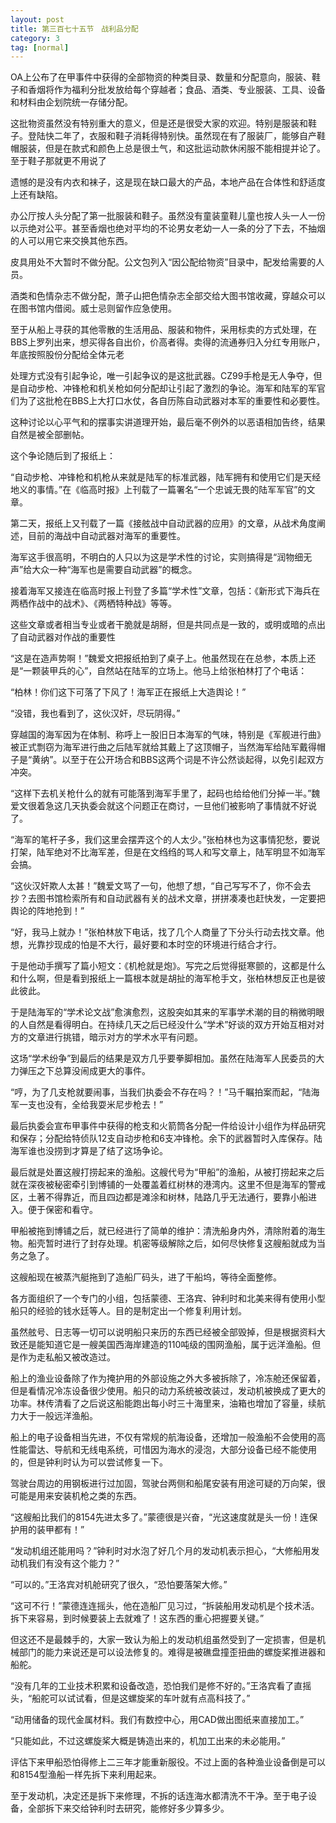 ```yaml
---
layout: post
title: 第三百七十五节　战利品分配
category: 3
tag: [normal]
---
```


OA上公布了在甲事件中获得的全部物资的种类目录、数量和分配意向，服装、鞋子和香烟将作为福利分批发放给每个穿越者；食品、酒类、专业服装、工具、设备和材料由企划院统一存储分配。

这批物资虽然没有特别重大的意义，但是还是很受大家的欢迎。特别是服装和鞋子。登陆快二年了，衣服和鞋子消耗得特别快。虽然现在有了服装厂，能够自产鞋帽服装，但是在款式和颜色上总是很土气，和这批运动款休闲服不能相提并论了。至于鞋子那就更不用说了

遗憾的是没有内衣和袜子，这是现在缺口最大的产品，本地产品在合体性和舒适度上还有缺陷。

办公厅按人头分配了第一批服装和鞋子。虽然没有童装童鞋儿童也按人头一人一份以示绝对公平。甚至香烟也绝对平均的不论男女老幼一人一条的分了下去，不抽烟的人可以用它来交换其他东西。

皮具用处不大暂时不做分配。公文包列入“因公配给物资”目录中，配发给需要的人员。

酒类和色情杂志不做分配，萧子山把色情杂志全部交给大图书馆收藏，穿越众可以在图书馆内借阅。威士忌则留作应急使用。

至于从船上寻获的其他零散的生活用品、服装和物件，采用标卖的方式处理，在BBS上罗列出来，想买得各自出价，价高者得。卖得的流通券归入分红专用账户，年底按照股份分配给全体元老

处理方式没有引起争论，唯一引起争议的是这批武器。CZ99手枪是无人争夺，但是自动步枪、冲锋枪和机关枪如何分配却让引起了激烈的争论。海军和陆军的军官们为了这批枪在BBS上大打口水仗，各自历陈自动武器对本军的重要性和必要性。

这种讨论以心平气和的摆事实讲道理开始，最后毫不例外的以恶语相加告终，结果自然是被全部删帖。

这个争论随后到了报纸上：

“自动步枪、冲锋枪和机枪从来就是陆军的标准武器，陆军拥有和使用它们是天经地义的事情。”在《临高时报》上刊载了一篇署名“一个忠诚无畏的陆军军官”的文章。

第二天，报纸上又刊载了一篇《接舷战中自动武器的应用》的文章，从战术角度阐述，目前的海战中自动武器对海军的重要性。

海军这手很高明，不明白的人只以为这是学术性的讨论，实则搞得是“润物细无声”给大众一种“海军也是需要自动武器”的概念。

接着海军又接连在临高时报上刊登了多篇“学术性”文章，包括：《新形式下海兵在两栖作战中的战术》、《两栖特种战》等等。

这些文章或者相当专业或者干脆就是胡掰，但是共同点是一致的，或明或暗的点出了自动武器对作战的重要性

“这是在造声势啊！”魏爱文把报纸拍到了桌子上。他虽然现在在总参，本质上还是“一颗装甲兵的心”，自然站在陆军的立场上。他马上给张柏林打了个电话：

“柏林！你们这下可落了下风了！海军正在报纸上大造舆论！”

“没错，我也看到了，这伙汉奸，尽玩阴得。”

穿越国的海军因为在体制、称呼上一股旧日本海军的气味，特别是《军舰进行曲》被正式剽窃为海军进行曲之后陆军就给其戴上了这顶帽子，当然海军给陆军戴得帽子是“黄纳”。以至于在公开场合和BBS这两个词是不许公然谈起得，以免引起双方冲突。

“这样下去机关枪什么的就有可能落到海军手里了，起码也给给他们分掉一半。”魏爱文很着急这几天执委会就这个问题正在商讨，一旦他们被影响了事情就不好说了。

“海军的笔杆子多，我们这里会摆弄这个的人太少。”张柏林也为这事情犯愁，要说打架，陆军绝对不比海军差，但是在文绉绉的骂人和写文章上，陆军明显不如海军会搞。

“这伙汉奸欺人太甚！”魏爱文骂了一句，他想了想，“自己写写不了，你不会去抄？去图书馆检索所有和自动武器有关的战术文章，拼拼凑凑也赶快发，一定要把舆论的阵地抢到！”

“好，我马上就办！”张柏林放下电话，找了几个人商量了下分头行动去找文章。他想，光靠抄现成的怕是不大行，最好要和本时空的环境进行结合才行。

于是他动手撰写了篇小短文：《机枪就是炮》。写完之后觉得挺寒颤的，这都是什么和什么啊，但是看到报纸上一篇根本就是胡扯的海军枪手文，张柏林想反正也是彼此彼此。

于是陆海军的“学术论文战”愈演愈烈，这股突如其来的军事学术潮的目的稍微明眼的人自然是看得明白。在持续几天之后已经没什么“学术”好谈的双方开始互相对对方的文章进行挑错，暗示对方的学术水平有问题。

这场“学术纷争”到最后的结果是双方几乎要拳脚相加。虽然在陆海军人民委员的大力弹压之下总算没闹成更大的事件。

“哼，为了几支枪就要闹事，当我们执委会不存在吗？！”马千瞩拍案而起，“陆海军一支也没有，全给我耍米尼步枪去！”

最后执委会宣布甲事件中获得的枪支和火箭筒各分配一件给设计小组作为样品研究和保存；分配给特侦队12支自动步枪和6支冲锋枪。余下的武器暂时入库保存。陆海军谁也没捞到才算是了结了这场争论。

最后就是处置这艘打捞起来的渔船。这艘代号为“甲船”的渔船，从被打捞起来之后就在深夜被秘密牵引到博铺的一处覆盖着红树林的港湾内。这里不但是海军的警戒区，土著不得靠近，而且四边都是滩涂和树林，陆路几乎无法通行，要靠小船进入。便于保密和看守。

甲船被拖到博铺之后，就已经进行了简单的维护：清洗船身内外，清除附着的海生物。船壳暂时进行了封存处理。机密等级解除之后，如何尽快修复这艘船就成为当务之急了。

这艘船现在被蒸汽艇拖到了造船厂码头，进了干船坞，等待全面整修。

各方面组织了一个专门的小组，包括蒙德、王洛宾、钟利时和北美来得有使用小型船只的经验的钱水廷等人。目的是制定出一个修复利用计划。

虽然舷号、日志等一切可以说明船只来历的东西已经被全部毁掉，但是根据资料大致还是能知道它是一艘美国西海岸建造的110吨级的围网渔船，属于远洋渔船。但是作为走私船又被改造过。

船上的渔业设备除了作为掩护用的外部设施之外大多被拆除了，冷冻舱还保留着，但是看情况冷冻设备很少使用。船只的动力系统被改装过，发动机被换成了更大的功率。林传清看了之后说这船能跑出每小时三十海里来，油箱也增加了容量，续航力大于一般远洋渔船。

船上的电子设备相当先进，不仅有常规的航海设备，还增加一般渔船不会使用的高性能雷达、导航和无线电系统，可惜因为海水的浸泡，大部分设备已经不能使用的，但是钟利时认为可以尝试修复一下。

驾驶台周边的用钢板进行过加固，驾驶台两侧和船尾安装有用途可疑的万向架，很可能是用来安装机枪之类的东西。

“这艘船比我们的8154先进太多了。”蒙德很是兴奋，“光这速度就是头一份！连保护用的装甲都有！”

“发动机组还能用吗？”钟利时对水泡了好几个月的发动机表示担心，“大修船用发动机我们有没有这个能力？”

“可以的。”王洛宾对机舱研究了很久，“恐怕要落架大修。”

“这可不行！”蒙德连连摇头，他在造船厂见习过，“拆装船用发动机是个技术活。拆下来容易，到时候要装上去就难了！这东西的重心把握要关键。”

但这还不是最棘手的，大家一致认为船上的发动机组虽然受到了一定损害，但是机械部门的能力来说还是可以设法修复的。难得是被礁盘撞歪扭曲的螺旋桨推进器和船舵。

“没有几年的工业技术积累和设备改造，恐怕我们是修不好的。”王洛宾看了直摇头，“船舵可以试试看，但是这螺旋桨的车叶就有点高科技了。”

“动用储备的现代金属材料。我们有数控中心，用CAD做出图纸来直接加工。”

“只能如此，不过这螺旋桨大概是铸造出来的，机加工出来的未必能用。”

评估下来甲船恐怕得修上二三年才能重新服役。不过上面的各种渔业设备倒是可以和8154型渔船一样先拆下来利用起来。

至于发动机，决定还是拆下来修理，不拆的话连海水都清洗不干净。至于电子设备，全部拆下来交给钟利时去研究，能修好多少算多少。